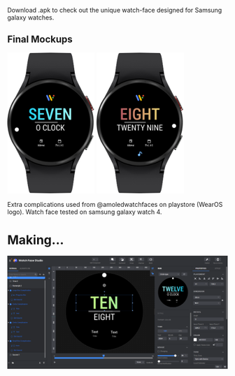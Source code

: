 Download .apk to check out the unique watch-face designed for Samsung galaxy watches. 

## Final Mockups
<img src="Mockup1.png" width="200" />            <img src="Mockup2.png" width="200" />

Extra complications used from @amoledwatchfaces on playstore (WearOS logo). 
Watch face tested on samsung galaxy watch 4.

# Making...
![Watch Face Studio](WFStudio.png)
